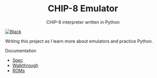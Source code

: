 <div align="center">
  <h1>CHIP-8 Emulator</h1>
  <p>CHIP-8 interpreter written in Python</p>
</div>

[![Black](https://img.shields.io/badge/code%20style-black-000000)](https://github.com/ambv/black)

Writing this project as I learn more about emulators and practice Python.

Documentation
- [Spec](http://devernay.free.fr/hacks/chip8/C8TECH10.HTM#0.0)
- [Walkthrough](https://omokute.blogspot.com/2012/06/emulation-basics-write-your-own-chip-8.html)
- [ROMs](https://github.com/kripod/chip8-roms)
